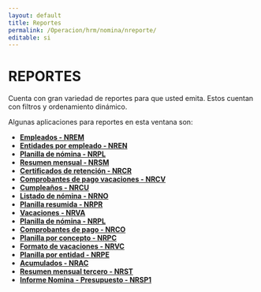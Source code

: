 ```yaml
---
layout: default
title: Reportes
permalink: /Operacion/hrm/nomina/nreporte/
editable: si
---
```


# REPORTES  

Cuenta con gran variedad de reportes para que usted emita. Estos cuentan con filtros y ordenamiento dinámico.  

Algunas aplicaciones para reportes en esta ventana son:  

* [**Empleados - NREM**](http://docs.oasiscom.com/Operacion/hrm/nomina/nreporte/nrem) 
* [**Entidades por empleado - NREN**](http://docs.oasiscom.com/Operacion/hrm/nomina/nreporte/nren)  
* [**Planilla de nómina - NRPL**](http://docs.oasiscom.com/Operacion/hrm/nomina/nreporte/nrpl)  
* [**Resumen mensual - NRSM**](http://docs.oasiscom.com/Operacion/hrm/nomina/nreporte/nrsm)  
* [**Certificados de retención - NRCR**](http://docs.oasiscom.com/Operacion/hrm/nomina/nreporte/nrcr)  
* [**Comprobantes de pago vacaciones - NRCV**](http://docs.oasiscom.com/Operacion/hrm/nomina/nreporte/nrcv)  
* [**Cumpleaños - NRCU**](http://docs.oasiscom.com/Operacion/hrm/nomina/nreporte/nrcu)  
* [**Listado de nómina - NRNO**](http://docs.oasiscom.com/Operacion/hrm/nomina/nreporte/nrno)  
* [**Planilla resumida - NRPR**](http://docs.oasiscom.com/Operacion/hrm/nomina/nreporte/nrpr)  
* [**Vacaciones - NRVA**](http://docs.oasiscom.com/Operacion/hrm/nomina/nreporte/nrva)  
* [**Planilla de nómina - NRPL**](http://docs.oasiscom.com/Operacion/hrm/nomina/nreporte/nrpl)
* [**Comprobantes de pago - NRCO**](http://docs.oasiscom.com/Operacion/hrm/nomina/nreporte/nrco)  
* [**Planilla por concepto - NRPC**](http://docs.oasiscom.com/Operacion/hrm/nomina/nreporte/nrpc)  
* [**Formato de vacaciones - NRVC**](http://docs.oasiscom.com/Operacion/hrm/nomina/nreporte/nrvc)  
* [**Planilla por entidad - NRPE**](http://docs.oasiscom.com/Operacion/hrm/nomina/nreporte/nrpe)
* [**Acumulados - NRAC**](http://docs.oasiscom.com/Operacion/hrm/nomina/nreporte/nrac)  
* [**Resumen mensual tercero - NRST**](http://docs.oasiscom.com/Operacion/hrm/nomina/nreporte/nrst)  
* [**Informe Nomina - Presupuesto - NRSP1**](http://docs.oasiscom.com/Operacion/hrm/nomina/nreporte/nrsp1)  







